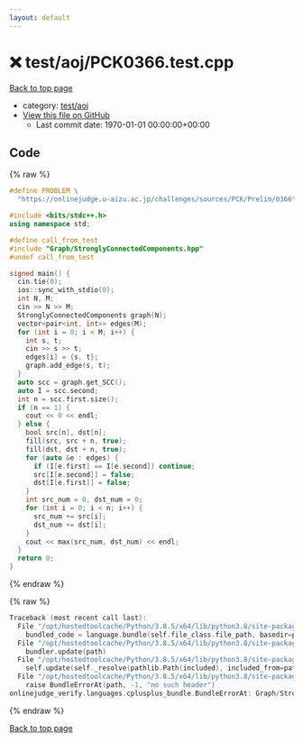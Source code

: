 ```yaml
---
layout: default
---
```


<!-- mathjax config similar to math.stackexchange -->
<script type="text/javascript" async
  src="https://cdnjs.cloudflare.com/ajax/libs/mathjax/2.7.5/MathJax.js?config=TeX-MML-AM_CHTML">
</script>
<script type="text/x-mathjax-config">
  MathJax.Hub.Config({
    TeX: { equationNumbers: { autoNumber: "AMS" }},
    tex2jax: {
      inlineMath: [ ['$','$'] ],
      processEscapes: true
    },
    "HTML-CSS": { matchFontHeight: false },
    displayAlign: "left",
    displayIndent: "2em"
  });
</script>

<script type="text/javascript" src="https://cdnjs.cloudflare.com/ajax/libs/jquery/3.4.1/jquery.min.js"></script>
<script src="https://cdn.jsdelivr.net/npm/jquery-balloon-js@1.1.2/jquery.balloon.min.js" integrity="sha256-ZEYs9VrgAeNuPvs15E39OsyOJaIkXEEt10fzxJ20+2I=" crossorigin="anonymous"></script>
<script type="text/javascript" src="../../../assets/js/copy-button.js"></script>
<link rel="stylesheet" href="../../../assets/css/copy-button.css" />


# :x: test/aoj/PCK0366.test.cpp

<a href="../../../index.html">Back to top page</a>

* category: <a href="../../../index.html#0d0c91c0cca30af9c1c9faef0cf04aa9">test/aoj</a>
* <a href="{{ site.github.repository_url }}/blob/master/test/aoj/PCK0366.test.cpp">View this file on GitHub</a>
    - Last commit date: 1970-01-01 00:00:00+00:00




## Code

<a id="unbundled"></a>
{% raw %}
```cpp
#define PROBLEM \
  "https://onlinejudge.u-aizu.ac.jp/challenges/sources/PCK/Prelim/0366"

#include <bits/stdc++.h>
using namespace std;

#define call_from_test
#include "Graph/StronglyConnectedComponents.hpp"
#undef call_from_test

signed main() {
  cin.tie(0);
  ios::sync_with_stdio(0);
  int N, M;
  cin >> N >> M;
  StronglyConnectedComponents graph(N);
  vector<pair<int, int>> edges(M);
  for (int i = 0; i < M; i++) {
    int s, t;
    cin >> s >> t;
    edges[i] = {s, t};
    graph.add_edge(s, t);
  }
  auto scc = graph.get_SCC();
  auto I = scc.second;
  int n = scc.first.size();
  if (n == 1) {
    cout << 0 << endl;
  } else {
    bool src[n], dst[n];
    fill(src, src + n, true);
    fill(dst, dst + n, true);
    for (auto &e : edges) {
      if (I[e.first] == I[e.second]) continue;
      src[I[e.second]] = false;
      dst[I[e.first]] = false;
    }
    int src_num = 0, dst_num = 0;
    for (int i = 0; i < n; i++) {
      src_num += src[i];
      dst_num += dst[i];
    }
    cout << max(src_num, dst_num) << endl;
  }
  return 0;
}
```
{% endraw %}

<a id="bundled"></a>
{% raw %}
```cpp
Traceback (most recent call last):
  File "/opt/hostedtoolcache/Python/3.8.5/x64/lib/python3.8/site-packages/onlinejudge_verify/docs.py", line 349, in write_contents
    bundled_code = language.bundle(self.file_class.file_path, basedir=pathlib.Path.cwd())
  File "/opt/hostedtoolcache/Python/3.8.5/x64/lib/python3.8/site-packages/onlinejudge_verify/languages/cplusplus.py", line 185, in bundle
    bundler.update(path)
  File "/opt/hostedtoolcache/Python/3.8.5/x64/lib/python3.8/site-packages/onlinejudge_verify/languages/cplusplus_bundle.py", line 307, in update
    self.update(self._resolve(pathlib.Path(included), included_from=path))
  File "/opt/hostedtoolcache/Python/3.8.5/x64/lib/python3.8/site-packages/onlinejudge_verify/languages/cplusplus_bundle.py", line 187, in _resolve
    raise BundleErrorAt(path, -1, "no such header")
onlinejudge_verify.languages.cplusplus_bundle.BundleErrorAt: Graph/StronglyConnectedComponents.hpp: line -1: no such header

```
{% endraw %}

<a href="../../../index.html">Back to top page</a>

